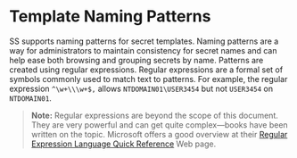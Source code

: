 [title]: # (Template Naming Patterns)
[tags]: # (XXX)
[priority]: # (40)

# Template Naming Patterns

SS supports naming patterns for secret templates. Naming patterns are a way for administrators to maintain consistency for secret names and can help ease both browsing and grouping secrets by name. Patterns are created using regular expressions. Regular expressions are a formal set of symbols commonly used to match text to patterns. For example, the regular expression `^\w+\\\w+$,` allows `NTDOMAIN01\USER3454` but not `USER3454` on `NTDOMAIN01`.

> **Note:** Regular expressions are beyond the scope of this document. They are very powerful and can get quite complex—books have been written on the topic. Microsoft offers a good overview at their [Regular Expression Language Quick Reference](https://docs.microsoft.com/en-us/dotnet/standard/base-types/regular-expression-language-quick-reference) Web page.
